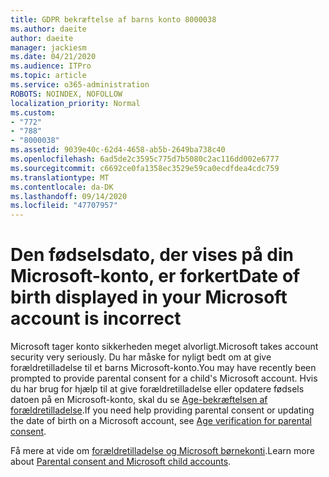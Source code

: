 ```yaml
---
title: GDPR bekræftelse af barns konto 8000038
ms.author: daeite
author: daeite
manager: jackiesm
ms.date: 04/21/2020
ms.audience: ITPro
ms.topic: article
ms.service: o365-administration
ROBOTS: NOINDEX, NOFOLLOW
localization_priority: Normal
ms.custom:
- "772"
- "788"
- "8000038"
ms.assetid: 9039e40c-62d4-4658-ab5b-2649ba738c40
ms.openlocfilehash: 6ad5de2c3595c775d7b5080c2ac116dd002e6777
ms.sourcegitcommit: c6692ce0fa1358ec3529e59ca0ecdfdea4cdc759
ms.translationtype: MT
ms.contentlocale: da-DK
ms.lasthandoff: 09/14/2020
ms.locfileid: "47707957"
---
```

# <a name="date-of-birth-displayed-in-your-microsoft-account-is-incorrect"></a><span data-ttu-id="3add3-102">Den fødselsdato, der vises på din Microsoft-konto, er forkert</span><span class="sxs-lookup"><span data-stu-id="3add3-102">Date of birth displayed in your Microsoft account is incorrect</span></span>

<span data-ttu-id="3add3-103">Microsoft tager konto sikkerheden meget alvorligt.</span><span class="sxs-lookup"><span data-stu-id="3add3-103">Microsoft takes account security very seriously.</span></span> <span data-ttu-id="3add3-104">Du har måske for nyligt bedt om at give forældretilladelse til et barns Microsoft-konto.</span><span class="sxs-lookup"><span data-stu-id="3add3-104">You may have recently been prompted to provide parental consent for a child's Microsoft account.</span></span> <span data-ttu-id="3add3-105">Hvis du har brug for hjælp til at give forældretilladelse eller opdatere fødsels datoen på en Microsoft-konto, skal du se [Age-bekræftelsen af forældretilladelse](https://go.microsoft.com/fwlink/p/?linkid=874364).</span><span class="sxs-lookup"><span data-stu-id="3add3-105">If you need help providing parental consent or updating the date of birth on a Microsoft account, see [Age verification for parental consent](https://go.microsoft.com/fwlink/p/?linkid=874364).</span></span>
  
<span data-ttu-id="3add3-106">Få mere at vide om [forældretilladelse og Microsoft børnekonti](https://go.microsoft.com/fwlink/p/?linkid=874365).</span><span class="sxs-lookup"><span data-stu-id="3add3-106">Learn more about [Parental consent and Microsoft child accounts](https://go.microsoft.com/fwlink/p/?linkid=874365).</span></span>
  